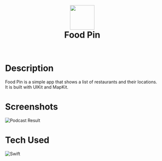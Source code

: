 <div align="center">
      <h1> <img src="https://res.cloudinary.com/dzwztfzvu/image/upload/v1667285026/avatar-1_rpum4l.png" width="80px"><br/>Food Pin</h1>
     </div>
<p align="center"> <a href="https://anditorx.showwcase.com/" target="_blank"><img alt="" src="https://img.shields.io/badge/Website-EA4C89?style=normal&logo=dribbble&logoColor=white" style="vertical-align:center" /></a> <a href="https://twitter.com/anditorx" target="_blank"><img alt="" src="https://img.shields.io/badge/Twitter-1DA1F2?style=normal&logo=twitter&logoColor=white" style="vertical-align:center" /></a> <a href="https://id.linkedin.com/in/andirustianto}" target="_blank"><img alt="" src="https://img.shields.io/badge/LinkedIn-0077B5?style=normal&logo=linkedin&logoColor=white" style="vertical-align:center" /></a> </p>

# Description

Food Pin is a simple app that shows a list of restaurants and their locations. It is built with UIKit and MapKit.

# Screenshots

<!-- <img src="https://github.com/anditorx/FoodPin/blob/main/result.gif"> -->

![Podcast Result](https://github.com/anditorx/FoodPin/blob/main/result.gif)

# Tech Used

![Swift](https://img.shields.io/badge/swift-F54A2A?style=for-the-badge&logo=swift&logoColor=white)

<!-- </> with 💛 by readMD (https://readmd.itsvg.in) -->
